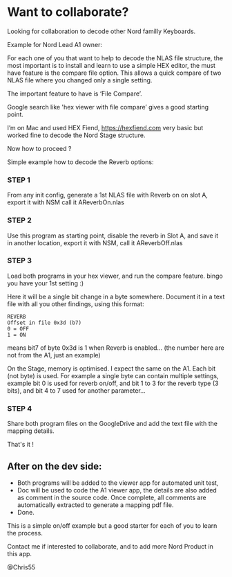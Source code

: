 # Want to collaborate?

Looking for collaboration to decode other Nord familly Keyboards.

Example for Nord Lead A1 owner:

For each one of you that want to help to decode the NLAS file structure, the most important is to install and learn to use a simple HEX editor, the must have feature is the compare file option. This allows a quick compare of two NLAS file where you changed only a single setting.


The important feature to have is ‘File Compare’.

Google search like 'hex viewer with file compare’ gives a good starting point.

I’m on Mac and used HEX Fiend, https://hexfiend.com very basic but worked fine to decode the Nord Stage structure.


Now how to proceed ?

Simple example how to decode the Reverb options:

### STEP 1
From any init config, generate a 1st NLAS file with Reverb on on slot A, export it with NSM call it AReverbOn.nlas

### STEP 2
Use this program as starting point, disable the reverb in Slot A, and save it in another location, export it with NSM, call it AReverbOff.nlas

### STEP 3
Load both programs in your hex viewer, and run the compare feature. bingo you have your 1st setting :)

Here it will be a single bit change in a byte somewhere. Document it in a text file with all you other findings, using this format:
```
REVERB
Offset in file 0x3d (b7)
0 = OFF
1 = ON
```

means bit7 of byte 0x3d is 1 when Reverb is enabled… (the number here are not from the A1, just an example)


On the Stage, memory is optimised. I expect the same on the A1. Each bit (not byte) is used. For example a single byte can contain multiple settings, example bit 0 is used for reverb on/off, and bit 1 to 3 for the reverb type (3 bits), and bit 4 to 7 used for another parameter…


### STEP 4
Share both program files on the GoogleDrive and add the text file with the mapping details.



That's it !

## After on the dev side:
- Both programs will be added to the viewer app for automated unit test,
- Doc will be used to code the A1 viewer app, the details are also added as comment in the source code. Once complete, all comments are automatically extracted to generate a mapping pdf file.
- Done.

This is a simple on/off example but a good starter for each of you to learn the process.


Contact me if interested to collaborate, and to add more Nord Product in this app.

@Chris55

